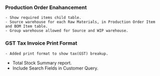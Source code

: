 ### Production Order Enahancement
	- Show required items child table.
	- Source warehouse for each Raw Materials, in Production Order Item and BOM Item table.
	- Group warehouse allowed for Source and WIP warehouse.
### GST Tax Invoice Print Format
	- Added print format to show tax(GST) breakup.
- Total Stock Summary report.
- Include Search Fields in Customer Query.